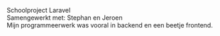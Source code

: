 Schoolproject Laravel <br>
Samengewerkt met: Stephan en Jeroen <br>
Mijn programmeerwerk was vooral in backend en een beetje frontend.
